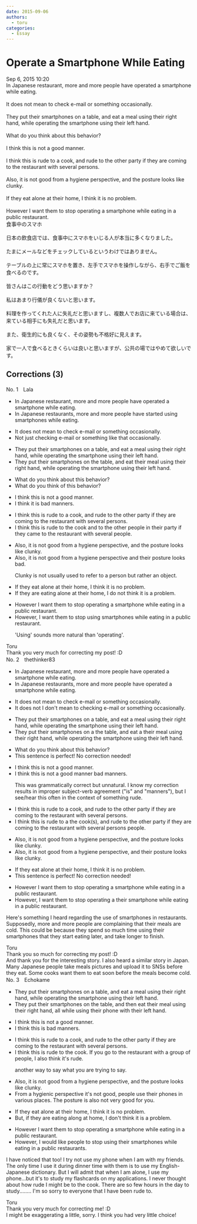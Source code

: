 ```yaml
---
date: 2015-09-06
authors:
  - toru
categories:
  - Essay
---
```


<h1 id="subject_show">Operate a Smartphone While Eating</h1>
<div class="date">Sep 6, 2015 10:20</div>
<div id="post"><div id="body_show_ori">
In Japanese restaurant, more and more people have operated a smartphone while eating.<br/><br/>It does not mean to check e-mail or something occasionally.<br/><br/>They put their smartphones on a table, and eat a meal using their right hand, while operating the smartphone using their left hand.<br/><br/>What do you think about this behavior?<br/><br/>I think this is not a good manner.<br/><br/>I think this is rude to a cook, and rude to the other party if they are coming to the restaurant with several persons.<br/><br/>Also, it is not good from a hygiene perspective, and the posture looks like clunky.<br/><br/>If they eat alone at their home, I think it is no problem.<br/><br/>However I want them to stop operating a smartphone while eating in a public restaurant.
</div></div>

<!-- more -->

<div id="post_ja"><div id="body_show_mo">
食事中のスマホ<br/><br/>日本の飲食店では、食事中にスマホをいじる人が本当に多くなりました。<br/><br/>たまにメールなどをチェックしているというわけではありません。<br/><br/>テーブルの上に常にスマホを置き、左手でスマホを操作しながら、右手でご飯を食べるのです。<br/><br/>皆さんはこの行動をどう思いますか？<br/><br/>私はあまり行儀が良くないと思います。<br/><br/>料理を作ってくれた人に失礼だと思いますし、複数人でお店に来ている場合は、来ている相手にも失礼だと思います。<br/><br/>また、衛生的にも良くなく、その姿勢も不格好に見えます。<br/><br/>家で一人で食べるときくらいは良いと思いますが、公共の場ではやめて欲しいです。
</div></div>

## Corrections (3)
<div id="block"><div class="first_name"> No. 1　<span class="just_name">Lala</span></div><div id="block2">
<ul class="correction_field">
<li class="incorrect">In Japanese restaurant, more and more people have operated a smartphone while eating.</li>
<li class="corrected correct">
In Japanese restaurants, more and more people have started using smartphones while eating.
</li>
</ul>
<ul class="correction_field">
<li class="incorrect">It does not mean to check e-mail or something occasionally.</li>
<li class="corrected correct">
Not just checking e-mail or something like that occasionally.
</li>
</ul>
<ul class="correction_field">
<li class="incorrect">They put their smartphones on a table, and eat a meal using their right hand, while operating the smartphone using their left hand.</li>
<li class="corrected correct">
They put their smartphones on the table, and eat their meal using their right hand, while operating the smartphone using their left hand.
</li>
</ul>
<ul class="correction_field">
<li class="incorrect">What do you think about this behavior?</li>
<li class="corrected correct">
What do you think of this behavior?
</li>
</ul>
<ul class="correction_field">
<li class="incorrect">I think this is not a good manner.</li>
<li class="corrected correct">
I think it is bad manners.
</li>
</ul>
<ul class="correction_field">
<li class="incorrect">I think this is rude to a cook, and rude to the other party if they are coming to the restaurant with several persons.</li>
<li class="corrected correct">
I think this is rude to the cook and to the other people in their party if they came to the restaurant with several people.
</li>
</ul>
<ul class="correction_field">
<li class="incorrect">Also, it is not good from a hygiene perspective, and the posture looks like clunky.</li>
<li class="corrected correct">
Also, it is not good from a hygiene perspective and their posture looks bad.
<p class="correction_comment">Clunky is not usually used to refer to a person but rather an object.</p>
</li>
</ul>
<ul class="correction_field">
<li class="incorrect">If they eat alone at their home, I think it is no problem.</li>
<li class="corrected correct">
If they are eating alone at their home, I do not think it is a problem.
</li>
</ul>
<ul class="correction_field">
<li class="incorrect">However I want them to stop operating a smartphone while eating in a public restaurant.</li>
<li class="corrected correct">
However, I want them to stop using smartphones while eating in a public restaurant.
<p class="correction_comment">'Using' sounds more natural than 'operating'.</p>
</li>
</ul>
</div><div class="name"><span class="just_name">Toru</span><br>
Thank you very much for correcting my post! :D
</div>
</div>
<div id="block"><div class="first_name"> No. 2　<span class="just_name">thethinker83</span></div><div id="block2">
<ul class="correction_field">
<li class="incorrect">In Japanese restaurant, more and more people have operated a smartphone while eating.</li>
<li class="corrected correct">
In Japanese restaurant<span class="f_blue">s</span>, more and more people have operated a smartphone while eating.
</li>
</ul>
<ul class="correction_field">
<li class="incorrect">It does not mean to check e-mail or something occasionally.</li>
<li class="corrected correct">
<span class="sline"><span class="f_red">It does not</span></span> <span class="f_blue">I don't </span>mean <span class="sline"><span class="f_red">to</span></span> check<span class="f_blue">ing</span> e-mail or something occasionally.
</li>
</ul>
<ul class="correction_field">
<li class="incorrect">They put their smartphones on a table, and eat a meal using their right hand, while operating the smartphone using their left hand.</li>
<li class="corrected correct">
They put their smartphones on <span class="sline"><span class="f_red">a</span></span> <span class="f_blue">the</span> table, and eat <span class="sline"><span class="f_red">a</span></span> <span class="f_blue">their</span> meal using their right hand, while operating the smartphone using their left hand.
</li>
</ul>
<ul class="correction_field">
<li class="incorrect">What do you think about this behavior?</li>
<li class="corrected perfect">This sentence is perfect! No correction needed!</li>
</ul>
<ul class="correction_field">
<li class="incorrect">I think this is not a good manner.</li>
<li class="corrected correct">
I think this is <span class="sline"><span class="f_red">not a good manner</span></span> <span class="f_blue">bad manners</span>.
<p class="correction_comment">This was grammatically correct but unnatural.  I know my correction results in improper subject-verb agreement ("is" and "manners"), but I see/hear this often in the context of something rude.</p>
</li>
</ul>
<ul class="correction_field">
<li class="incorrect">I think this is rude to a cook, and rude to the other party if they are coming to the restaurant with several persons.</li>
<li class="corrected correct">
I think this is rude to <span class="sline"><span class="f_red">a</span></span> <span class="f_blue">the</span> cook<span class="f_blue">(s)</span>, and rude to the other party if they are coming to the restaurant with several <span class="sline"><span class="f_red">persons</span></span> <span class="f_blue">people</span>.
</li>
</ul>
<ul class="correction_field">
<li class="incorrect">Also, it is not good from a hygiene perspective, and the posture looks like clunky.</li>
<li class="corrected correct">
Also, it is not good from a hygiene perspective, and <span class="f_blue">their</span> posture looks <span class="sline"><span class="f_red">like</span></span> clunky.
</li>
</ul>
<ul class="correction_field">
<li class="incorrect">If they eat alone at their home, I think it is no problem.</li>
<li class="corrected perfect">This sentence is perfect! No correction needed!</li>
</ul>
<ul class="correction_field">
<li class="incorrect">However I want them to stop operating a smartphone while eating in a public restaurant.</li>
<li class="corrected correct">
However<span class="f_blue">,</span> I want them to stop operating <span class="sline"><span class="f_red">a</span></span> <span class="f_blue">their </span>smartphone while eating in a public restaurant.
</li>
</ul>
<p class="comment_small">
 Here's something I heard regarding the use of smartphones in restaurants.  Supposedly, more and more people are complaining that their meals are cold.  This could be because they spend so much time using their smartphones that they start eating later, and take longer to finish.
</p>

</div><div class="name"><span class="just_name">Toru</span><br>
Thank you so much for correcting my post! :D<br/>And thank you for the interesting story. I also heard a similar story in Japan. Many Japanese people take meals pictures and upload it to SNSs before they eat. Some cooks want them to eat soon before the meals become cold.
</div>
</div>
<div id="block"><div class="first_name"> No. 3　<span class="just_name">Echokame</span></div><div id="block2">
<ul class="correction_field">
<li class="incorrect">They put their smartphones on a table, and eat a meal using their right hand, while operating the smartphone using their left hand.</li>
<li class="corrected correct">
They put their smartphones on <span class="f_red">the</span> table, and <span class="f_red">then </span>eat <span class="f_red">their </span>meal using their right hand, <span class="f_red">all</span> while using<span class="f_red"> their phone with</span> their left hand.
</li>
</ul>
<ul class="correction_field">
<li class="incorrect">I think this is not a good manner.</li>
<li class="corrected correct">
I think this is <span class="f_red">bad</span> manner<span class="f_red">s</span>.
</li>
</ul>
<ul class="correction_field">
<li class="incorrect">I think this is rude to a cook, and rude to the other party if they are coming to the restaurant with several persons.</li>
<li class="corrected correct">
I think this is rude to <span class="f_red">the</span> cook<span class="f_red">. </span><span class="f_blue">If you go to the restaurant with a group of people, I also think it's rude.</span>
<p class="correction_comment">another way to say what you are trying to say.</p>
</li>
</ul>
<ul class="correction_field">
<li class="incorrect">Also, it is not good from a hygiene perspective, and the posture looks like clunky.</li>
<li class="corrected correct">
<span class="f_red">From a hygienic perspective it's not good, </span><span class="f_blue">people use their phones in various places.</span> <span class="f_blue">The posture is also not very good for you.</span>
</li>
</ul>
<ul class="correction_field">
<li class="incorrect">If they eat alone at their home, I think it is no problem.</li>
<li class="corrected correct">
<span class="f_blue">But, if they are eating along at home, </span>I <span class="f_blue">don't </span>think it is <span class="f_red">a</span> problem.
</li>
</ul>
<ul class="correction_field">
<li class="incorrect">However I want them to stop operating a smartphone while eating in a public restaurant.</li>
<li class="corrected correct">
However<span class="f_red">,</span> I w<span class="f_red">ould like people</span> to stop <span class="f_red">using their</span> smartphone<span class="f_red">s</span> while eating in <span class="sline"><span class="f_red">a</span></span> public restaurant<span class="f_red">s</span>.
</li>
</ul>
<p class="comment_small">
 I have noticed that too! I try not use my phone when I am with my friends. The only time I use it during dinner time with them is to use my English-Japanese dictionary. But I will admit that when I am alone, I use my phone...but it's to study my flashcards on my applications. I never thought about how rude I might be to the cook. There are so few hours in the day to study........ I'm so sorry to everyone that I have been rude to.
</p>

</div><div class="name"><span class="just_name">Toru</span><br>
Thank you very much for correcting me! :D<br/>I might be exaggerating a little, sorry. I think you had very little choice!
</div>
</div>
